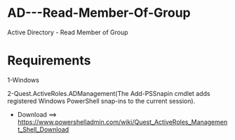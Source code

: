 # AD---Read-Member-Of-Group
Active Directory - Read Member of Group

# Requirements

1-Windows

2-Quest.ActiveRoles.ADManagement(The Add-PSSnapin cmdlet adds registered Windows PowerShell snap-ins to the current session).
* Download ==> https://www.powershelladmin.com/wiki/Quest_ActiveRoles_Management_Shell_Download

